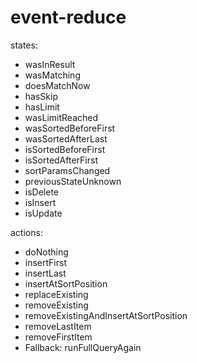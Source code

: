 # event-reduce


states:
- wasInResult
- wasMatching
- doesMatchNow
- hasSkip
- hasLimit
- wasLimitReached
- wasSortedBeforeFirst
- wasSortedAfterLast
- isSortedBeforeFirst
- isSortedAfterFirst
- sortParamsChanged
- previousStateUnknown
- isDelete
- isInsert
- isUpdate

actions:

- doNothing
- insertFirst
- insertLast
- insertAtSortPosition
- replaceExisting
- removeExisting
- removeExistingAndInsertAtSortPosition
- removeLastItem
- removeFirstItem
- Fallback: runFullQueryAgain
